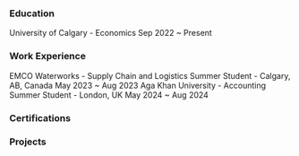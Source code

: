 
### Education 
 University of Calgary - Economics             Sep 2022 ~ Present

### Work Experience
 EMCO Waterworks - Supply Chain and Logistics Summer Student - Calgary, AB, Canada                    May 2023 ~ Aug 2023
 Aga Khan University - Accounting Summer Student - London, UK                     May 2024 ~ Aug 2024

### Certifications


### Projects
 
